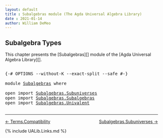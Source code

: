 ```yaml
---
layout: default
title : Subalgebras module (The Agda Universal Algebra Library)
date : 2021-01-14
author: William DeMeo
---
```


## <a id="subalgebra-types">Subalgebra Types</a>

This chapter presents the [Subalgebras][]  module of the [Agda Universal Algebra Library][].

<pre class="Agda">

<a id="288" class="Symbol">{-#</a> <a id="292" class="Keyword">OPTIONS</a> <a id="300" class="Pragma">--without-K</a> <a id="312" class="Pragma">--exact-split</a> <a id="326" class="Pragma">--safe</a> <a id="333" class="Symbol">#-}</a>

<a id="338" class="Keyword">module</a> <a id="345" href="Subalgebras.html" class="Module">Subalgebras</a> <a id="357" class="Keyword">where</a>

<a id="364" class="Keyword">open</a> <a id="369" class="Keyword">import</a> <a id="376" href="Subalgebras.Subuniverses.html" class="Module">Subalgebras.Subuniverses</a>
<a id="401" class="Keyword">open</a> <a id="406" class="Keyword">import</a> <a id="413" href="Subalgebras.Subalgebras.html" class="Module">Subalgebras.Subalgebras</a>
<a id="437" class="Keyword">open</a> <a id="442" class="Keyword">import</a> <a id="449" href="Subalgebras.Univalent.html" class="Module">Subalgebras.Univalent</a>

</pre>

--------------------------------------

[← Terms.Compatibility](Terms.Compatibility.html)
<span style="float:right;">[Subalgebras.Subuniverses →](Subalgebras.Subuniverses.html)</span>

{% include UALib.Links.md %}
